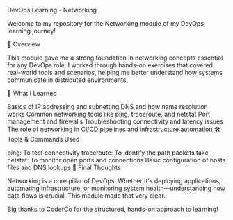 DevOps Learning - Networking

Welcome to my repository for the Networking module of my DevOps learning journey!

📘 Overview

This module gave me a strong foundation in networking concepts essential for any DevOps role. I worked through hands-on exercises that covered real-world tools and scenarios, helping me better understand how systems communicate in distributed environments.

🧠 What I Learned

Basics of IP addressing and subnetting
DNS and how name resolution works
Common networking tools like ping, traceroute, and netstat
Port management and firewalls
Troubleshooting connectivity and latency issues
The role of networking in CI/CD pipelines and infrastructure automation
🛠️ Tools & Commands Used

ping: To test connectivity
traceroute: To identify the path packets take
netstat: To monitor open ports and connections
Basic configuration of hosts files and DNS lookups
🙌 Final Thoughts

Networking is a core pillar of DevOps. Whether it's deploying applications, automating infrastructure, or monitoring system health—understanding how data flows is crucial. This module made that very clear.

Big thanks to CoderCo for the structured, hands-on approach to learning!
